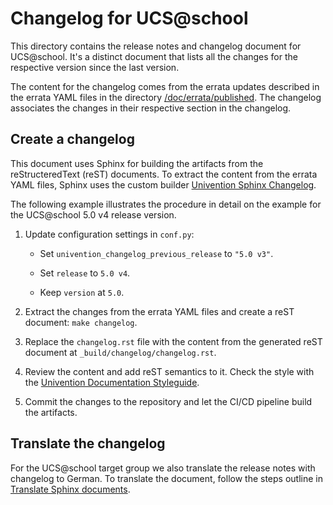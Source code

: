 # Changelog for UCS@school

This directory contains the release notes and changelog document for
UCS@school. It's a distinct document that lists all the changes for the
respective version since the last version.

The content for the changelog comes from the errata updates described in the
errata YAML files in the directory
[/doc/errata/published](../errata/published). The changelog associates the
changes in their respective section in the changelog.

## Create a changelog

This document uses Sphinx for building the artifacts from the reStructeredText
(reST) documents. To extract the content from the errata YAML files, Sphinx
uses the custom builder [Univention Sphinx
Changelog](https://git.knut.univention.de/univention/documentation/univention_sphinx_changelog).

The following example illustrates the procedure in detail on the example for
the UCS@school 5.0 v4 release version.

1. Update configuration settings in `conf.py`:

   * Set `univention_changelog_previous_release` to `"5.0 v3"`.

   * Set `release` to `5.0 v4`.

   * Keep `version` at `5.0`.

1. Extract the changes from the errata YAML files and create a reST document:
   `make changelog`.

1. Replace the `changelog.rst` file with the content from the generated reST
   document at `_build/changelog/changelog.rst`.

1. Review the content and add reST semantics to it. Check the style with the
   [Univention Documentation
   Styleguide](https://univention.gitpages.knut.univention.de/documentation/styleguide/).

1. Commit the changes to the repository and let the CI/CD pipeline build the
   artifacts.

## Translate the changelog

For the UCS@school target group we also translate the release notes with
changelog to German. To translate the document, follow the steps outline in
[Translate Sphinx
documents](https://hutten.knut.univention.de/mediawiki/index.php/Translate_Sphinx_documents#Translation).
